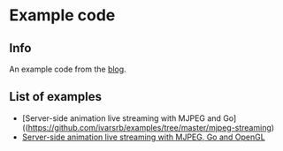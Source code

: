 # Example code
## Info
An example code from the [blog](https://ivarsblog.com).
## List of examples
* [Server-side animation live streaming with MJPEG and Go]((https://github.com/ivarsrb/examples/tree/master/mjpeg-streaming)
* [Server-side animation live streaming with MJPEG, Go and OpenGL](https://github.com/ivarsrb/examples/tree/master/opengl-streaming-go)